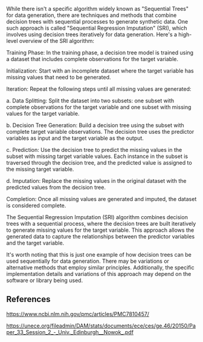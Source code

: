 

While there isn't a specific algorithm widely known as "Sequential Trees" for data generation, there are techniques and methods that combine decision trees with sequential processes to generate synthetic data. One such approach is called "Sequential Regression Imputation" (SRI), which involves using decision trees iteratively for data generation. Here's a high-level overview of the SRI algorithm:

Training Phase: In the training phase, a decision tree model is trained using a dataset that includes complete observations for the target variable.

Initialization: Start with an incomplete dataset where the target variable has missing values that need to be generated.

Iteration: Repeat the following steps until all missing values are generated:

a. Data Splitting: Split the dataset into two subsets: one subset with complete observations for the target variable and one subset with missing values for the target variable.

b. Decision Tree Generation: Build a decision tree using the subset with complete target variable observations. The decision tree uses the predictor variables as input and the target variable as the output.

c. Prediction: Use the decision tree to predict the missing values in the subset with missing target variable values. Each instance in the subset is traversed through the decision tree, and the predicted value is assigned to the missing target variable.

d. Imputation: Replace the missing values in the original dataset with the predicted values from the decision tree.

Completion: Once all missing values are generated and imputed, the dataset is considered complete.

The Sequential Regression Imputation (SRI) algorithm combines decision trees with a sequential process, where the decision trees are built iteratively to generate missing values for the target variable. This approach allows the generated data to capture the relationships between the predictor variables and the target variable.

It's worth noting that this is just one example of how decision trees can be used sequentially for data generation. There may be variations or alternative methods that employ similar principles. Additionally, the specific implementation details and variations of this approach may depend on the software or library being used.


## References

https://www.ncbi.nlm.nih.gov/pmc/articles/PMC7810457/

https://unece.org/fileadmin/DAM/stats/documents/ece/ces/ge.46/20150/Paper_33_Session_2_-_Univ._Edinburgh__Nowok_.pdf
